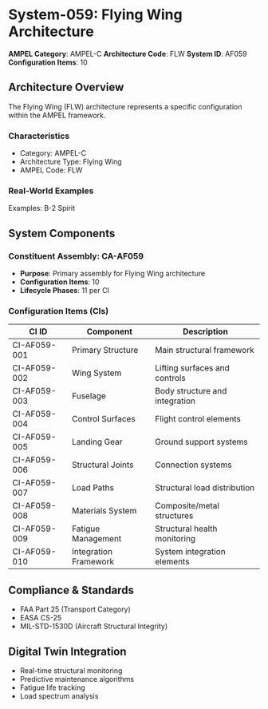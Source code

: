 # System-059: Flying Wing Architecture

**AMPEL Category**: AMPEL-C
**Architecture Code**: FLW
**System ID**: AF059
**Configuration Items**: 10

## Architecture Overview

The Flying Wing (FLW) architecture represents a specific configuration within the AMPEL framework.

### Characteristics
- Category: AMPEL-C
- Architecture Type: Flying Wing
- AMPEL Code: FLW

### Real-World Examples
Examples: B-2 Spirit

## System Components

### Constituent Assembly: CA-AF059
- **Purpose**: Primary assembly for Flying Wing architecture
- **Configuration Items**: 10
- **Lifecycle Phases**: 11 per CI

### Configuration Items (CIs)

| CI ID | Component | Description |
|-------|-----------|-------------|
| CI-AF059-001 | Primary Structure | Main structural framework |
| CI-AF059-002 | Wing System | Lifting surfaces and controls |
| CI-AF059-003 | Fuselage | Body structure and integration |
| CI-AF059-004 | Control Surfaces | Flight control elements |
| CI-AF059-005 | Landing Gear | Ground support systems |
| CI-AF059-006 | Structural Joints | Connection systems |
| CI-AF059-007 | Load Paths | Structural load distribution |
| CI-AF059-008 | Materials System | Composite/metal structures |
| CI-AF059-009 | Fatigue Management | Structural health monitoring |
| CI-AF059-010 | Integration Framework | System integration elements |

## Compliance & Standards
- FAA Part 25 (Transport Category)
- EASA CS-25
- MIL-STD-1530D (Aircraft Structural Integrity)

## Digital Twin Integration
- Real-time structural monitoring
- Predictive maintenance algorithms
- Fatigue life tracking
- Load spectrum analysis
